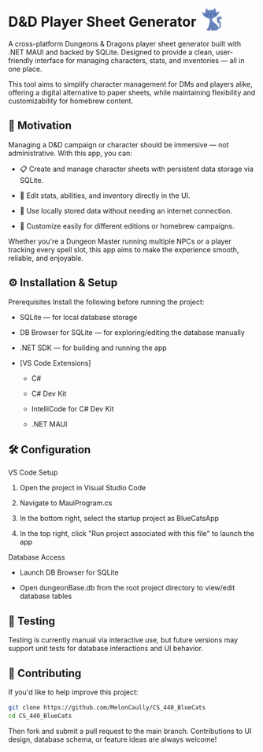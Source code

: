 # D&D Player Sheet Generator <img src="BlueCatsApp/Resources/Images/blue_cat.png" alt="drawing" width="50" style="position: relative; top: 10px;"/>

A cross-platform Dungeons & Dragons player sheet generator built with .NET MAUI and backed by SQLite. Designed to provide a clean, user-friendly interface for managing characters, stats, and inventories — all in one place.

This tool aims to simplify character management for DMs and players alike, offering a digital alternative to paper sheets, while maintaining flexibility and customizability for homebrew content.

## 🎯 Motivation

Managing a D&D campaign or character should be immersive — not administrative. With this app, you can:

- 📋 Create and manage character sheets with persistent data storage via SQLite.

- 🧙 Edit stats, abilities, and inventory directly in the UI.

- 💾 Use locally stored data without needing an internet connection.

- 🔧 Customize easily for different editions or homebrew campaigns.

Whether you're a Dungeon Master running multiple NPCs or a player tracking every spell slot, this app aims to make the experience smooth, reliable, and enjoyable.

## ⚙️ Installation & Setup

Prerequisites
Install the following before running the project:

- SQLite — for local database storage

- DB Browser for SQLite — for exploring/editing the database manually

- .NET SDK — for building and running the app

- [VS Code Extensions]
    
    - C#

    - C# Dev Kit

    - IntelliCode for C# Dev Kit

    - .NET MAUI

## 🛠️ Configuration

VS Code Setup

1. Open the project in Visual Studio Code 

1. Navigate to MauiProgram.cs

1. In the bottom right, select the startup project as BlueCatsApp

1. In the top right, click "Run project associated with this file" to launch the app

Database Access

- Launch DB Browser for SQLite

- Open dungeonBase.db from the root project directory to view/edit database tables

## 🧪 Testing

Testing is currently manual via interactive use, but future versions may support unit tests for database interactions and UI behavior.

## 🤝 Contributing
If you'd like to help improve this project:
```bash
git clone https://github.com/MelonCaully/CS_440_BlueCats
cd CS_440_BlueCats
```
Then fork and submit a pull request to the main branch. Contributions to UI design, database schema, or feature ideas are always welcome!


